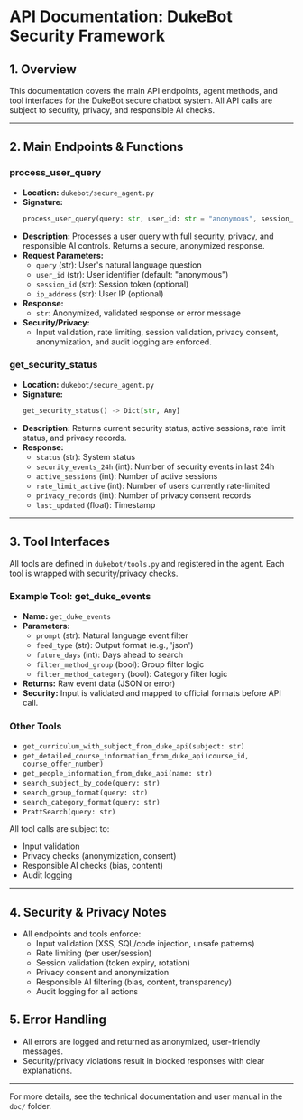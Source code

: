 # API Documentation: DukeBot Security Framework

## 1. Overview

This documentation covers the main API endpoints, agent methods, and tool interfaces for the DukeBot secure chatbot system. All API calls are subject to security, privacy, and responsible AI checks.

---

## 2. Main Endpoints & Functions

### process_user_query
- **Location:** `dukebot/secure_agent.py`
- **Signature:**
  ```python
  process_user_query(query: str, user_id: str = "anonymous", session_id: str = None, ip_address: str = None) -> str
  ```
- **Description:**
  Processes a user query with full security, privacy, and responsible AI controls. Returns a secure, anonymized response.
- **Request Parameters:**
  - `query` (str): User's natural language question
  - `user_id` (str): User identifier (default: "anonymous")
  - `session_id` (str): Session token (optional)
  - `ip_address` (str): User IP (optional)
- **Response:**
  - `str`: Anonymized, validated response or error message
- **Security/Privacy:**
  - Input validation, rate limiting, session validation, privacy consent, anonymization, and audit logging are enforced.

### get_security_status
- **Location:** `dukebot/secure_agent.py`
- **Signature:**
  ```python
  get_security_status() -> Dict[str, Any]
  ```
- **Description:**
  Returns current security status, active sessions, rate limit status, and privacy records.
- **Response:**
  - `status` (str): System status
  - `security_events_24h` (int): Number of security events in last 24h
  - `active_sessions` (int): Number of active sessions
  - `rate_limit_active` (int): Number of users currently rate-limited
  - `privacy_records` (int): Number of privacy consent records
  - `last_updated` (float): Timestamp

---

## 3. Tool Interfaces

All tools are defined in `dukebot/tools.py` and registered in the agent. Each tool is wrapped with security/privacy checks.

### Example Tool: get_duke_events
- **Name:** `get_duke_events`
- **Parameters:**
  - `prompt` (str): Natural language event filter
  - `feed_type` (str): Output format (e.g., 'json')
  - `future_days` (int): Days ahead to search
  - `filter_method_group` (bool): Group filter logic
  - `filter_method_category` (bool): Category filter logic
- **Returns:** Raw event data (JSON or error)
- **Security:** Input is validated and mapped to official formats before API call.

### Other Tools
- `get_curriculum_with_subject_from_duke_api(subject: str)`
- `get_detailed_course_information_from_duke_api(course_id, course_offer_number)`
- `get_people_information_from_duke_api(name: str)`
- `search_subject_by_code(query: str)`
- `search_group_format(query: str)`
- `search_category_format(query: str)`
- `PrattSearch(query: str)`

All tool calls are subject to:
- Input validation
- Privacy checks (anonymization, consent)
- Responsible AI checks (bias, content)
- Audit logging

---

## 4. Security & Privacy Notes
- All endpoints and tools enforce:
  - Input validation (XSS, SQL/code injection, unsafe patterns)
  - Rate limiting (per user/session)
  - Session validation (token expiry, rotation)
  - Privacy consent and anonymization
  - Responsible AI filtering (bias, content, transparency)
  - Audit logging for all actions

## 5. Error Handling
- All errors are logged and returned as anonymized, user-friendly messages.
- Security/privacy violations result in blocked responses with clear explanations.

---
For more details, see the technical documentation and user manual in the `doc/` folder. 